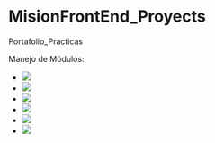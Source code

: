 # MisionFrontEnd_Proyects
Portafolio_Practicas


Manejo de Módulos:

<ul>
        <li><a href="Modulo1"><img src="https://img.shields.io/badge/MODULO-%20%20UNO%20-brightgreen?style=for-the-badge"/> </a></li>
        <li><a href="Modulo2"><img src="https://img.shields.io/badge/MODULO-%20%20DOS%20-brightgreen?style=for-the-badge"/> </a></li>
        <li><a href="Modulo2"><img src="https://img.shields.io/badge/MODULO-%20%20TRES%20-brightgreen?style=for-the-badge"/> </a></li>
        <li><a href="Modulo2"><img src="https://img.shields.io/badge/MODULO-%20%20CUATRO%20-brightgreen?style=for-the-badge"/> </a></li>
        <li><a href="Modulo2"><img src="https://img.shields.io/badge/MODULO-%20%20CINCO%20-brightgreen?style=for-the-badge"/> </a></li>
        <li><a href="Modulo2"><img src="https://img.shields.io/badge/MODULO-%20%20SEIS%20-brightgreen?style=for-the-badge"/> </a></li>
</ul>
  
  
